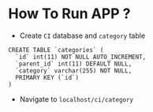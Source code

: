 # How To Run APP ? 

- Create `CI` database and `category` table 

```
CREATE TABLE `categories` (
  `id` int(11) NOT NULL AUTO_INCREMENT,
  `parent_id` int(11) DEFAULT NULL,
  `category` varchar(255) NOT NULL,
  PRIMARY KEY (`id`)
) 
```

- Navigate to `localhost/ci/category`
